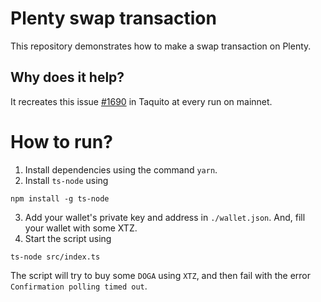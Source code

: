 # Plenty swap transaction
This repository demonstrates how to make a swap transaction on Plenty.

## Why does it help?
It recreates this issue [#1690](https://github.com/ecadlabs/taquito/issues/1690) in Taquito at every run on mainnet.

# How to run?
1. Install dependencies using the command `yarn`.
2. Install `ts-node` using
```
npm install -g ts-node
```
3. Add your wallet's private key and address in `./wallet.json`. And, fill your wallet with some XTZ.
4. Start the script using
```
ts-node src/index.ts
```
The script will try to buy some `DOGA` using `XTZ`, and then fail with the error `Confirmation polling timed out`.